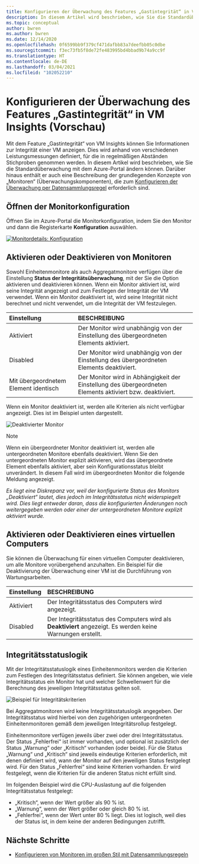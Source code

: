 ```yaml
---
title: Konfigurieren der Überwachung des Features „Gastintegrität“ in VM Insights (Vorschau)
description: In diesem Artikel wird beschrieben, wie Sie die Standardüberwachung für das Feature „Gastintegrität“ in VM Insights (Vorschau) über das Azure-Portal ändern.
ms.topic: conceptual
author: bwren
ms.author: bwren
ms.date: 12/14/2020
ms.openlocfilehash: 0f6599bb9f379cf471dafbb83a7deefbb05c0dbe
ms.sourcegitcommit: f3ec73fb5f8de72fe483995bd4bbad9b74a9cc9f
ms.translationtype: HT
ms.contentlocale: de-DE
ms.lasthandoff: 03/04/2021
ms.locfileid: "102052210"
---
```

# <a name="configure-monitoring-in-vm-insights-guest-health-preview"></a>Konfigurieren der Überwachung des Features „Gastintegrität“ in VM Insights (Vorschau)
Mit dem Feature „Gastintegrität“ von VM Insights können Sie Informationen zur Integrität einer VM anzeigen. Dies wird anhand von verschiedenen Leistungsmessungen definiert, für die in regelmäßigen Abständen Stichproben genommen werden. In diesem Artikel wird beschrieben, wie Sie die Standardüberwachung mit dem Azure-Portal ändern können. Darüber hinaus enthält er auch eine Beschreibung der grundlegenden Konzepte von „Monitoren“ (Überwachungskomponenten), die zum [Konfigurieren der Überwachung per Datensammlungsregel](vminsights-health-configure-dcr.md) erforderlich sind.

## <a name="open-monitor-configuration"></a>Öffnen der Monitorkonfiguration
Öffnen Sie im Azure-Portal die Monitorkonfiguration, indem Sie den Monitor und dann die Registerkarte **Konfiguration** auswählen.

[![Monitordetails: Konfiguration](media/vminsights-health-overview/monitor-details-configuration.png)](media/vminsights-health-overview/monitor-details-configuration.png#lightbox)

## <a name="enable-or-disable-monitors"></a>Aktivieren oder Deaktivieren von Monitoren
Sowohl Einheitenmonitore als auch Aggregatmonitore verfügen über die Einstellung **Status der Integritätsüberwachung**, mit der Sie die Option aktivieren und deaktivieren können. Wenn ein Monitor aktiviert ist, wird seine Integrität angezeigt und zum Festlegen der Integrität der VM verwendet. Wenn ein Monitor deaktiviert ist, wird seine Integrität nicht berechnet und nicht verwendet, um die Integrität der VM festzulegen.

| Einstellung | BESCHREIBUNG |
|:---|:---|
| Aktiviert | Der Monitor wird unabhängig von der Einstellung des übergeordneten Elements aktiviert. |
| Disabled | Der Monitor wird unabhängig von der Einstellung des übergeordneten Elements deaktiviert. |
| Mit übergeordnetem Element identisch | Der Monitor wird in Abhängigkeit der Einstellung des übergeordneten Elements aktiviert bzw. deaktiviert. |

Wenn ein Monitor deaktiviert ist, werden alle Kriterien als nicht verfügbar angezeigt. Dies ist im Beispiel unten dargestellt.

![Deaktivierter Monitor](media/vminsights-health-configure/disabled-monitor.png)


> [!NOTE]
> Wenn ein übergeordneter Monitor deaktiviert ist, werden alle untergeordneten Monitore ebenfalls deaktiviert. Wenn Sie den untergeordneten Monitor explizit aktivieren, wird das übergeordnete Element ebenfalls aktiviert, aber sein Konfigurationsstatus bleibt unverändert. In diesem Fall wird im übergeordneten Monitor die folgende Meldung angezeigt.
>
> *Es liegt eine Diskrepanz vor, weil der konfigurierte Status des Monitors „Deaktiviert“ lautet, dies jedoch im Integritätsstatus nicht widerspiegelt wird. Dies liegt entweder daran, dass die konfigurierten Änderungen noch weitergegeben werden oder einer der untergeordneten Monitore explizit aktiviert wurde.*

## <a name="enable-or-disable-virtual-machine"></a>Aktivieren oder Deaktivieren eines virtuellen Computers
Sie können die Überwachung für einen virtuellen Computer deaktivieren, um alle Monitore vorübergehend anzuhalten. Ein Beispiel für die Deaktivierung der Überwachung einer VM ist die Durchführung von Wartungsarbeiten.

| Einstellung | BESCHREIBUNG |
|:---|:---|
| Aktiviert  | Der Integritätsstatus des Computers wird angezeigt. |
| Disabled | Der Integritätsstatus des Computers wird als **Deaktiviert** angezeigt. Es werden keine Warnungen erstellt. |

## <a name="health-state-logic"></a>Integritätsstatuslogik
Mit der Integritätsstatuslogik eines Einheitenmonitors werden die Kriterien zum Festlegen des Integritätsstatus definiert. Sie können angeben, wie viele Integritätsstatus ein Monitor hat und welcher Schwellenwert für die Berechnung des jeweiligen Integritätsstatus gelten soll.

![Beispiel für Integritätskriterien](media/vminsights-health-configure/sample-health-criteria.png)

Bei Aggregatmonitoren wird keine Integritätsstatuslogik angegeben. Der Integritätsstatus wird hierbei von den zugehörigen untergeordneten Einheitenmonitoren gemäß dem jeweiligen Integritätsrollup festgelegt.

Einheitenmonitore verfügen jeweils über zwei oder drei Integritätsstatus. Der Status „Fehlerfrei“ ist immer vorhanden, und optional ist zusätzlich der Status „Warnung“ oder „Kritisch“ vorhanden (oder beide). Für die Status „Warnung“ und „Kritisch“ sind jeweils eindeutige Kriterien erforderlich, mit denen definiert wird, wann der Monitor auf den jeweiligen Status festgelegt wird. Für den Status „Fehlerfrei“ sind keine Kriterien vorhanden. Er wird festgelegt, wenn die Kriterien für die anderen Status nicht erfüllt sind.

Im folgenden Beispiel wird die CPU-Auslastung auf die folgenden Integritätsstatus festgelegt:

- „Kritisch“, wenn der Wert größer als 90 % ist.
- „Warnung“, wenn der Wert größer oder gleich 80 % ist.
- „Fehlerfrei“, wenn der Wert unter 80 % liegt. Dies ist logisch, weil dies der Status ist, in dem keine der anderen Bedingungen zutrifft.

## <a name="next-steps"></a>Nächste Schritte

- [Konfigurieren von Monitoren im großen Stil mit Datensammlungsregeln](vminsights-health-configure-dcr.md)